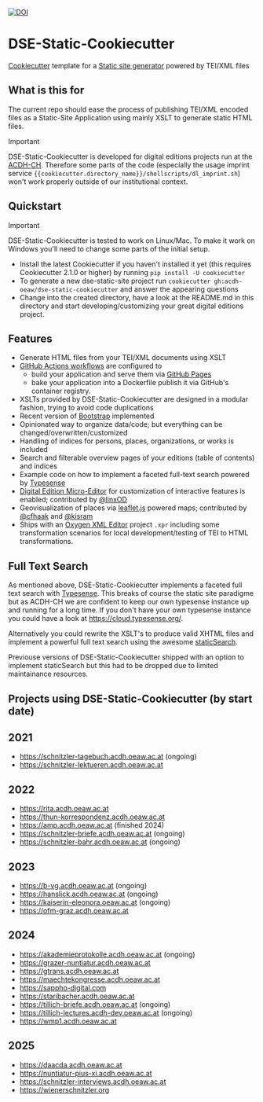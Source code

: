 [![DOI](https://zenodo.org/badge/DOI/10.5281/zenodo.14260530.svg)](https://doi.org/10.5281/zenodo.14260530)


# DSE-Static-Cookiecutter

[Cookiecutter](https://github.com/cookiecutter/cookiecutter) template for a [Static site generator](https://en.wikipedia.org/wiki/Static_site_generator) powered by TEI/XML files

## What is this for

The current repo should ease the process of publishing TEI/XML encoded files as a Static-Site Application using mainly XSLT to generate static HTML files.

> [!IMPORTANT]  
> DSE-Static-Cookiecutter is developed for digital editions projects run at the [ACDH-CH](https://www.oeaw.ac.at/acdh/acdh-ch-home). Therefore some parts of the code (especially the usage imprint service `{{cookiecutter.directory_name}}/shellscripts/dl_imprint.sh`) won't work properly outside of our institutional context.

## Quickstart

> [!IMPORTANT]  
> DSE-Static-Cookiecutter is tested to work on Linux/Mac. To make it work on Windows you'll need to change some parts of the initial setup.

* Install the latest Cookiecutter if you haven't installed it yet (this requires Cookiecutter 2.1.0 or higher) by running `pip install -U cookiecutter`
* To generate a new dse-static-site project run `cookiecutter gh:acdh-oeaw/dse-static-cookiecutter` and answer the appearing questions
* Change into the created directory, have a look at the README.md in this directory and start developing/customizing your great digital editions project.

## Features
* Generate HTML files from your TEI/XML documents using XSLT
* [GitHub Actions workflows](https://docs.github.com/en/actions/using-workflows) are configured to
  * build your application and serve them via [GitHub Pages](https://pages.github.com/)
  * bake your application into a Dockerfile publish it via GitHub's container registry.
* XSLTs provided by DSE-Static-Cookiecutter are designed in a modular fashion, trying to avoid code duplications
* Recent version of [Bootstrap](https://getbootstrap.com/) implemented
* Opinionated way to organize data/code; but everything can be changed/overwritten/customized
* Handling of indices for persons, places, organizations, or works is included
* Search and filterable overview pages of your editions (table of contents) and indices
* Example code on how to implement a faceted full-text search powered by [Typesense](https://typesense.org/)
* [Digital Edition Micro-Editor](https://github.com/acdh-oeaw/de-micro-editor) for customization of interactive features is enabled; contributed by [@linxOD](https://github.com/linxOD)
* Geovisualization of places via [leaflet.js](https://leafletjs.com/) powered maps; contributed by [@cfhaak](https://github.com/cfhaak) and [@kisram](https://github.com/kisram)
* Ships with an [Oxygen XML Editor](https://www.oxygenxml.com/) project `.xpr` including some transformation scenarios for local development/testing of TEI to HTML transformations.

## Full Text Search
As mentioned above, DSE-Static-Cookiecutter implements a faceted full text search with [Typesense](https://typesense.org/). This breaks of course the static site paradigme but as ACDH-CH we are confident to keep our own typesense instance up and running for a long time. If you don't have your own typesense instance you could have a look at https://cloud.typesense.org/. 

Alternatively you could rewrite the XSLT's to produce valid XHTML files and implement a powerful full text search using the awesome [staticSearch](https://github.com/projectEndings/staticSearch).

Previouse versions of DSE-Static-Cookiecutter shipped with an option to implement staticSearch but this had to be dropped due to limited maintainance resources.


## Projects using DSE-Static-Cookiecutter (by start date)

## 2021
* https://schnitzler-tagebuch.acdh.oeaw.ac.at (ongoing)
* https://schnitzler-lektueren.acdh.oeaw.ac.at

## 2022
* https://rita.acdh.oeaw.ac.at
* https://thun-korrespondenz.acdh.oeaw.ac.at
* https://amp.acdh.oeaw.ac.at (finished 2024)
* https://schnitzler-briefe.acdh.oeaw.ac.at (ongoing)
* https://schnitzler-bahr.acdh.oeaw.ac.at (ongoing)

## 2023
* https://b-vg.acdh.oeaw.ac.at (ongoing)
* https://hanslick.acdh.oeaw.ac.at (ongoing)
* https://kaiserin-eleonora.oeaw.ac.at (ongoing)
* https://ofm-graz.acdh.oeaw.ac.at

## 2024
* https://akademieprotokolle.acdh.oeaw.ac.at (ongoing)
* https://grazer-nuntiatur.acdh.oeaw.ac.at
* https://gtrans.acdh.oeaw.ac.at
* https://maechtekongresse.acdh.oeaw.ac.at
* https://sappho-digital.com
* https://staribacher.acdh.oeaw.ac.at
* https://tillich-briefe.acdh.oeaw.ac.at (ongoing)
* https://tillich-lectures.acdh-dev.oeaw.ac.at (ongoing)
* https://wmp1.acdh.oeaw.ac.at
  

## 2025
* https://daacda.acdh.oeaw.ac.at
* https://nuntiatur-pius-xi.acdh.oeaw.ac.at
* https://schnitzler-interviews.acdh.oeaw.ac.at
* https://wienerschnitzler.org


